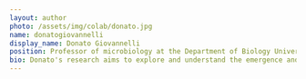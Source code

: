 ```yaml
---
layout: author
photo: /assets/img/colab/donato.jpg 
name: donatogiovannelli
display_name: Donato Giovannelli
position: Professor of microbiology at the Department of Biology University of Naples "Federico II" (Italy), Marine Chemistry & Geochemistry Department at Woods Hole Oceanographic Institution (MA, USA), affilited scientist at the Earth and Life Science Institute, Tokyo Institute of Technology (Japan) and head of the Giovannelli Lab.
bio: Donato's research aims to explore and understand the emergence and evolution of life and the co-evolution of the Geosphere and the Biosphere.
---
```

